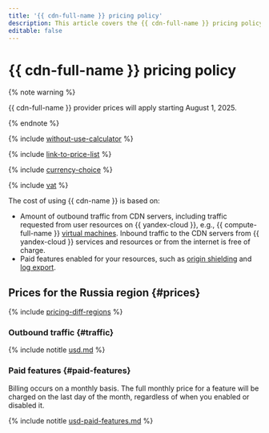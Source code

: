 ```yaml
---
title: '{{ cdn-full-name }} pricing policy'
description: This article covers the {{ cdn-full-name }} pricing policy.
editable: false
---
```


# {{ cdn-full-name }} pricing policy



{% note warning %}

{{ cdn-full-name }} provider prices will apply starting August 1, 2025.

{% endnote %}

{% include [without-use-calculator](../_includes/pricing/without-use-calculator.md) %}

{% include [link-to-price-list](../_includes/pricing/link-to-price-list.md) %}

{% include [currency-choice](../_includes/pricing/currency-choice.md) %}

{% include [vat](../_includes/vat.md) %}

The cost of using {{ cdn-name }} is based on:
* Amount of outbound traffic from CDN servers, including traffic requested from user resources on {{ yandex-cloud }}, e.g., {{ compute-full-name }} [virtual machines](../compute/concepts/vm.md). Inbound traffic to the CDN servers from {{ yandex-cloud }} services and resources or from the internet is free of charge.
* Paid features enabled for your resources, such as [origin shielding](concepts/origins-shielding.md) and [log export](concepts/logs.md).

## Prices for the Russia region {#prices}

{% include [pricing-diff-regions](../_includes/pricing-diff-regions.md) %}

### Outbound traffic {#traffic}



{% include notitle [usd.md](../_pricing/cdn/usd.md) %}


### Paid features {#paid-features}

Billing occurs on a monthly basis. The full monthly price for a feature will be charged on the last day of the month, regardless of when you enabled or disabled it.



{% include notitle [usd-paid-features.md](../_pricing/cdn/usd-paid-features.md) %}


